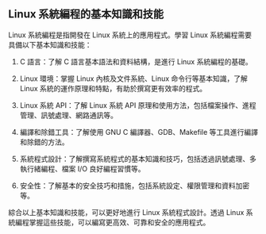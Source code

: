 ## Linux 系統編程的基本知識和技能

Linux 系統編程是指開發在 Linux 系統上的應用程式。學習 Linux 系統編程需要具備以下基本知識和技能：

1. C 語言：了解 C 語言基本語法和資料結構，是進行 Linux 系統編程的基礎。

2. Linux 環境：掌握 Linux 內核及文件系統、Linux 命令行等基本知識，了解 Linux 系統的運作原理和特點，有助於撰寫更有效率的程式。

3. Linux 系統 API：了解 Linux 系統 API 原理和使用方法，包括檔案操作、進程管理、訊號處理、網路通訊等。

4. 編譯和除錯工具：了解使用 GNU C 編譯器、GDB、Makefile 等工具進行編譯和除錯的方法。

5. 系統程式設計：了解撰寫系統程式的基本知識和技巧，包括透過訊號處理、多執行緒編程、檔案 I/O 良好編程習慣等。

6. 安全性：了解基本的安全技巧和措施，包括系統設定、權限管理和資料加密等。

綜合以上基本知識和技能，可以更好地進行 Linux 系統程式設計。透過 Linux 系統編程掌握這些技能，可以編寫更高效、可靠和安全的應用程式。